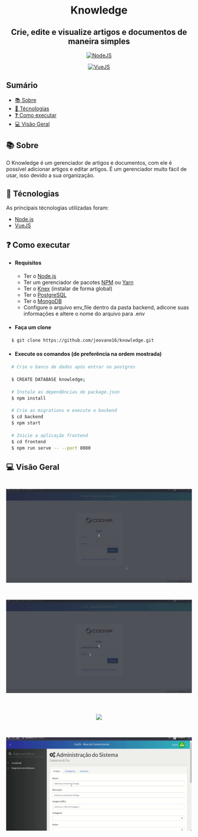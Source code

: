 <h1 align="center">Knowledge</h1>

<h2 align="center">Crie, edite e visualize artigos e documentos de maneira simples</h2>

<p align="center">
    <a href="https://nodejs.org/en/">
        <img alt="NodeJS" src="https://img.shields.io/badge/made%20with-NodeJS-bgGreen">
    </a>
</p>

<p align="center">
    <a href="https://vuejs.org/">
        <img alt="VueJS" src="https://img.shields.io/badge/made%20with-VueJS-green">
    </a>
</p>


## Sumário

- [:books: Sobre](#books-sobre)
- [:robot: Técnologias](#robot-técnologias)
- [:question: Como executar](#question-como-executar)
- [:computer: Visão Geral](#computer-visão-geral)

<a id="sobre"></a>
## :books: Sobre

O Knowledge é um gerenciador de artigos e documentos, com ele é possível adicionar artigos e editar artigos. É um gerenciador muito fácil de usar, isso devido a sua organização.

<a id="tecnologias"></a>
## :robot: Técnologias

As principais técnologias utilizadas foram:

- [Node.js](https://nodejs.org/en/)
- [VueJS](https://vuejs.org/)

## :question: Como executar

- #### **Requisitos**
    - Ter o [Node.js](https://nodejs.org/en/)
    - Ter um gerenciador de pacotes [NPM](https://www.npmjs.com/) ou [Yarn](https://yarnpkg.com/)
    - Ter o [Knex](http://knexjs.org/) (instalar de forma global)
    - Ter o [PostgreSQL](https://www.postgresql.org/)
    - Ter o [MongoDB](https://www.mongodb.com/)
    - Configure o arquivo env_file dentro da pasta backend, adicone suas informações e altere o nome do arquivo para .env

- #### Faça um clone
```sh
  $ git clone https://github.com/jeovane16/knowledge.git
```

- #### Execute os comandos (de preferência na ordem mostrada) 

```sh
  # Crie o banco de dados após entrar no postgres

  $ CREATE DATABASE knowledge;

  # Instale as dependências do package.json
  $ npm install

  # Crie as migrations e execute o backend
  $ cd backend
  $ npm start

  # Inicie a aplicação frontend
  $ cd frontend
  $ npm run serve -- --port 8080

```

<a id="visao-geral"></a>
## :computer: Visão Geral

<h1 align="center">
    <img src=".github/cadastro.gif">
</h1>

<h1 align="center">
    <img src=".github/inicio.gif">
</h1>

<h1 align="center">
    <img src=".github/artigo.gif">
</h1>

<h1 align="center">
    <img src=".github/navegacao.gif">
</h1>
